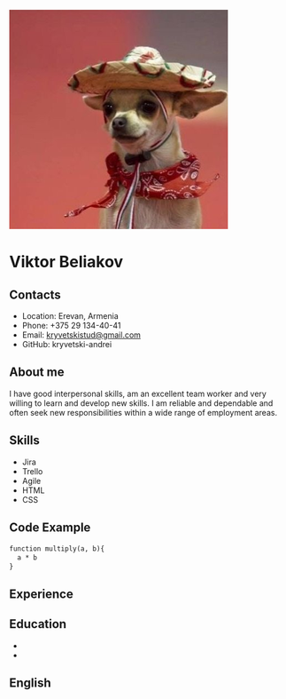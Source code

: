 ![dog](YnTnhT8p_400x400.jpg "dog")
# Viktor Beliakov
## Contacts
* Location: Erevan, Armenia
* Phone: +375 29 134-40-41
* Email: kryvetskistud@gmail.com
* GitHub: kryvetski-andrei
## About me
I have good interpersonal skills, am an excellent team worker and very willing to learn and develop new skills.
I am reliable and dependable and often seek new responsibilities within a wide range of employment areas.
## Skills
* Jira
* Trello
* Agile
* HTML
* CSS
## Code Example
```
function multiply(a, b){
  a * b
}
```
## Experience
## Education
* 
*
## English

